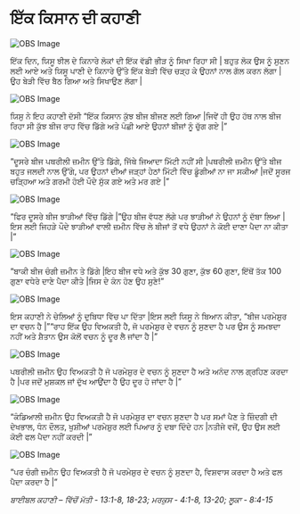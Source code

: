 # ਇੱਕ  ਕਿਸਾਨ ਦੀ ਕਹਾਣੀ

![OBS Image](https://cdn.door43.org/obs/jpg/360px/obs-en-33-01.jpg)

ਇੱਕ  ਦਿਨ, ਯਿਸੂ ਝੀਲ ਦੇ ਕਿਨਾਰੇ ਲੋਕਾਂ ਦੀ ਇੱਕ ਵੱਡੀ ਭੀੜ ਨੂੰ ਸਿਖਾ ਰਿਹਾ ਸੀ | ਬਹੁਤ ਲੋਕ ਉਸ ਨੂੰ ਸੁਣਨ ਲਈ ਆਏ ਅਤੇ ਯਿਸੂ ਪਾਣੀ ਦੇ ਕਿਨਾਰੇ ਉੱਤੇ ਇੱਕ  ਬੇੜੀ ਵਿੱਚ ਚੜ੍ਹ ਕੇ  ਉਹਨਾਂ ਨਾਲ ਗੱਲ ਕਰਨ ਲੱਗਾ    |ਉਹ ਬੇੜੀ ਵਿੱਚ  ਬੈਠ ਗਿਆ ਅਤੇ ਸਿਖਾਉਣ ਲੱਗਾ |

![OBS Image](https://cdn.door43.org/obs/jpg/360px/obs-en-33-02.jpg)

ਯਿਸੁ ਨੇ ਇਹ ਕਹਾਣੀ ਦੱਸੀ “ਇੱਕ  ਕਿਸਾਨ ਕੁੱਝ ਬੀਜ ਬੀਜਣ ਲਈ ਗਿਆ |ਜਿਵੇਂ ਹੀ ਉਹ ਹੱਥ ਨਾਲ ਬੀਜ ਰਿਹਾ ਸੀ ਕੁੱਝ ਬੀਜ ਰਾਹ ਵਿੱਚ  ਡਿੱਗੇ ਅਤੇ ਪੰਛੀ ਆਏ ਉਹਨਾਂ ਬੀਜਾਂ ਨੂੰ ਚੁੱਗ ਗਏ |”

![OBS Image](https://cdn.door43.org/obs/jpg/360px/obs-en-33-03.jpg)

“ਦੂਸਰੇ ਬੀਜ ਪਥਰੀਲੀ ਜ਼ਮੀਨ  ਉੱਤੇ ਡਿੱਗੇ, ਜਿੱਥੇ ਜਿਆਦਾ ਮਿੱਟੀ ਨਹੀਂ ਸੀ |ਪਥਰੀਲੀ ਜ਼ਮੀਨ  ਉੱਤੇ ਬੀਜ ਬਹੁਤ ਜਲਦੀ ਨਾਲ ਉੱਗੇ, ਪਰ ਉਹਨਾਂ ਦੀਆਂ ਜੜ੍ਹਾਂ ਹੇਠਾਂ ਮਿੱਟੀ ਵਿੱਚ ਡੂੰਗੀਆਂ ਨਾ ਜਾ ਸਕੀਆਂ |ਜਦੋਂ ਸੂਰਜ ਚੜ੍ਹਿਆ ਅਤੇ ਗਰਮੀ ਹੋਈ ਪੌਦੇ ਸੁੱਕ ਗਏ ਅਤੇ ਮਰ ਗਏ |”

![OBS Image](https://cdn.door43.org/obs/jpg/360px/obs-en-33-04.jpg)

“ਫਿਰ ਦੂਸਰੇ ਬੀਜ ਝਾੜੀਆਂ ਵਿੱਚ ਡਿੱਗੇ |”ਉਹ ਬੀਜ ਵੱਧਣ ਲੱਗੇ ਪਰ ਝਾੜੀਆਂ ਨੇ ਉਹਨਾਂ ਨੂੰ ਦੱਬਾ  ਲਿਆ |ਇਸ ਲਈ ਜਿਹੜੇ ਪੌਦੇ ਝਾੜੀਆਂ ਵਾਲੀ ਜ਼ਮੀਨ  ਵਿੱਚ ਲੇ ਬੀਜਾਂ ਤੋਂ ਵਧੇ ਉਹਨਾਂ ਨੇ ਕੋਈ ਦਾਣਾ ਪੈਦਾ ਨਾ ਕੀਤਾ |”

![OBS Image](https://cdn.door43.org/obs/jpg/360px/obs-en-33-05.jpg)

“ਬਾਕੀ ਬੀਜ ਚੰਗੀ ਜ਼ਮੀਨ  ਤੇ ਡਿੱਗੇ |ਇਹ ਬੀਜ ਵਧੇ ਅਤੇ ਕੁੱਝ 30 ਗੁਣਾ, ਕੁੱਝ 60 ਗੁਣਾ,  ਇੱਥੋਂ  ਤੱਕ 100 ਗੁਣਾ ਵਧੇਰੇ ਦਾਣੇ ਪੈਦਾ ਕੀਤੇ |ਜਿਸ ਦੇ ਕੰਨ ਹੋਣ ਉਹ ਸੁਣੇ!”

![OBS Image](https://cdn.door43.org/obs/jpg/360px/obs-en-33-06.jpg)

ਇਸ ਕਹਾਣੀ ਨੇ ਚੇਲਿਆਂ ਨੂੰ ਦੁਬਿਧਾ ਵਿੱਚ  ਪਾ ਦਿੱਤਾ |ਇਸ ਲਈ ਯਿਸੂ ਨੇ ਬਿਆਨ ਕੀਤਾ, “ਬੀਜ ਪਰਮੇਸ਼ੁਰ  ਦਾ ਵਚਨ ਹੈ |”“ਰਾਹ   ਇੱਕ  ਉਹ ਵਿਅਕਤੀ ਹੈ,  ਜੋ ਪਰਮੇਸ਼ੁਰ  ਦੇ ਵਚਨ ਨੂੰ ਸੁਣਦਾ ਹੈ ਪਰ ਉਸ ਨੂੰ ਸਮਝਦਾ ਨਹੀਂ ਅਤੇ ਸ਼ੈਤਾਨ ਉਸ ਕੋਲੋਂ ਵਚਨ ਨੂੰ ਦੂਰ ਲੈ ਜਾਂਦਾ ਹੈ |”

![OBS Image](https://cdn.door43.org/obs/jpg/360px/obs-en-33-07.jpg)

ਪਥਰੀਲੀ ਜ਼ਮੀਨ  ਉਹ ਵਿਅਕਤੀ ਹੈ ਜੋ ਪਰਮੇਸ਼ੁਰ  ਦੇ ਵਚਨ ਨੂੰ ਸੁਣਦਾ  ਹੈ ਅਤੇ ਅਨੰਦ ਨਾਲ ਗ੍ਰਹਿਣ ਕਰਦਾ ਹੈ |ਪਰ ਜਦੋਂ ਮੁਸ਼ਕਲ ਜਾਂ ਦੁੱਖ   ਆਉਂਦਾ  ਹੈ ਉਹ ਦੂਰ ਹੋ ਜਾਂਦਾ ਹੈ |”

![OBS Image](https://cdn.door43.org/obs/jpg/360px/obs-en-33-08.jpg)

“ਕੰਡਿਆਲੀ ਜ਼ਮੀਨ  ਉਹ ਵਿਅਕਤੀ ਹੈ ਜੋ ਪਰਮੇਸ਼ੁਰ  ਦਾ ਵਚਨ ਸੁਣਦਾ ਹੈ ਪਰ ਸਮਾਂ ਪੈਣ ਤੇ ਜ਼ਿੰਦਗੀ ਦੀ ਦੇਖਭਾਲ, ਧੰਨ ਦੌਲਤ, ਖੁਸ਼ੀਆਂ ਪਰਮੇਸ਼ੁਰ  ਲਈ ਪਿਆਰ ਨੂੰ ਦਬਾ ਦਿੰਦੇ ਹਨ |ਨਤੀਜੇ ਵਜੋਂ,  ਉਹ ਉਸ ਲਈ ਕੋਈ ਫਲ ਪੈਦਾ ਨਹੀਂ ਕਰਦੀ |”

![OBS Image](https://cdn.door43.org/obs/jpg/360px/obs-en-33-09.jpg)

“ਪਰ ਚੰਗੀ ਜ਼ਮੀਨ  ਉਹ ਵਿਅਕਤੀ ਹੈ ਜੋ ਪਰਮੇਸ਼ੁਰ  ਦੇ ਵਚਨ ਨੂੰ ਸੁਣਦਾ ਹੈ, ਵਿਸ਼ਵਾਸ ਕਰਦਾ ਹੈ ਅਤੇ ਫਲ ਪੈਦਾ ਕਰਦਾ ਹੈ |”

_ਬਾਈਬਲ ਕਹਾਣੀ – ਵਿੱਚੋਂ ਮੱਤੀ - 13:1-8, 18-23; ਮਰਕੁਸ  - 4:1-8, 13-20; ਲੂਕਾ -  8:4-15_